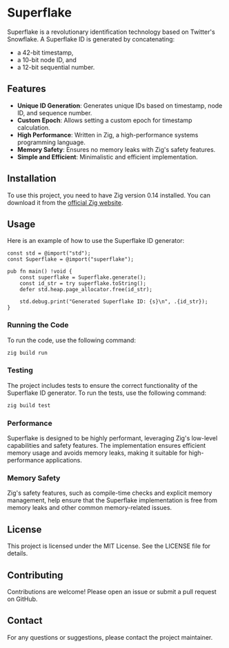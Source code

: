 # Superflake
Superflake is a revolutionary identification technology based on Twitter's Snowflake. A Superflake ID is generated by concatenating:
- a 42-bit timestamp,
- a 10-bit node ID, and
- a 12-bit sequential number.

## Features

- **Unique ID Generation**: Generates unique IDs based on timestamp, node ID, and sequence number.
- **Custom Epoch**: Allows setting a custom epoch for timestamp calculation.
- **High Performance**: Written in Zig, a high-performance systems programming language.
- **Memory Safety**: Ensures no memory leaks with Zig's safety features.
- **Simple and Efficient**: Minimalistic and efficient implementation.

## Installation

To use this project, you need to have Zig version 0.14 installed. You can download it from the [official Zig website](https://ziglang.org/download/).

## Usage

Here is an example of how to use the Superflake ID generator:

```zig
const std = @import("std");
const Superflake = @import("superflake");

pub fn main() !void {
    const superflake = Superflake.generate();
    const id_str = try superflake.toString();
    defer std.heap.page_allocator.free(id_str);

    std.debug.print("Generated Superflake ID: {s}\n", .{id_str});
}
```

### Running the Code

To run the code, use the following command:

```sh
zig build run
```

### Testing

The project includes tests to ensure the correct functionality of the Superflake ID generator. To run the tests, use the following command:

```sh
zig build test
```

### Performance

Superflake is designed to be highly performant, leveraging Zig's low-level capabilities and safety features. The implementation ensures efficient memory usage and avoids memory leaks, making it suitable for high-performance applications.

### Memory Safety

Zig's safety features, such as compile-time checks and explicit memory management, help ensure that the Superflake implementation is free from memory leaks and other common memory-related issues.

## License

This project is licensed under the MIT License. See the LICENSE file for details.

## Contributing

Contributions are welcome! Please open an issue or submit a pull request on GitHub.

## Contact

For any questions or suggestions, please contact the project maintainer.